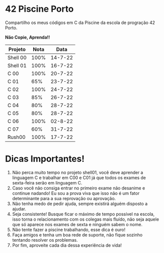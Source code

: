 # 42 Piscine Porto

Compartilho os meus códigos em C da Piscine da escola de progração 42 Porto. 

**Não Copie, Aprenda!!**

| Projeto  |  Nota |  Data  |
| ---------|------ | ------ |
| Shell 00 |  100% | 14-7-22|
| Shell 01 |  100% | 16-7-22|
| C 00 |  100% | 20-7-22|
| C 01 |  65% | 23-7-22|
| C 02 |  100% | 24-7-22|
| C 03 |  85% | 26-7-22|
| C 04 |  80% | 28-7-22|
| C 05 |  80% | 28-7-22|
| C 06 |  100% | 02-8-22|
| C 07 |  60% | 31-7-22|
| Rush00 |  100% | 17-7-22|


# Dicas Importantes!

1) Não perca muito tempo no projeto shell01, você deve aprender a linguagem C e trabalhar em C00 e C01 já que todos os exames de sexta-feira serão em linguagem C.
2) Caso você não consiga entrar no primeiro exame não desanime e continue nadando! Eu sou a prova viva que isso não é um fator determinante para a sua reprovação ou aprovação.
3) Não tenha medo de pedir ajuda, sempre existirá alguém disposto a ajudar.
4) Seja consistente! Busque ficar o máximo de tempo possível na escola, isso torna o relacionamento com os colegas mais fluído, não seja aquele que só aparece nos exames de sexta e ninguém sabem o nome.
5) Não tente fazer a piscine trabalhando, esse dica é ouro!
6) Faça amigos e tenha um boa rede de suporte, não fique sozinho tentando resolver os problemas.
7) Por fim, aproveite cada dia dessa experiência de vida!

